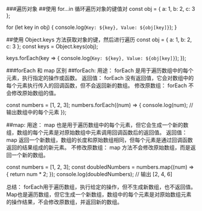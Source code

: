 
###遍历对象
##使用 for...in 循环遍历对象的键值对
const obj = { a: 1, b: 2, c: 3 };

for (let key in obj) {
  console.log(`Key: ${key}, Value: ${obj[key]}`);
}

##使用 Object.keys 方法获取对象的键，然后进行遍历
const obj = { a: 1, b: 2, c: 3 };
const keys = Object.keys(obj);

keys.forEach(key => {
  console.log(`Key: ${key}, Value: ${obj[key]}`);
});


###forEach 和 map 区别
##forEach:
用途： forEach 是用于遍历数组中的每个元素，执行指定的操作或函数。
返回值： forEach 没有返回值，它会对数组中的每个元素执行传入的回调函数，但不会返回新的数组。
修改原数组： forEach 不会修改原始数组的值。

const numbers = [1, 2, 3];
numbers.forEach((num) => {
  console.log(num); // 输出数组中的每个元素
});

##map:
用途： map 也是用于遍历数组中的每个元素，但它会生成一个新的数组，数组的每个元素是对原始数组中元素调用回调函数后的返回值。
返回值： map 返回一个新数组，数组的长度和原始数组相同，但每个元素是通过回调函数返回的结果组成的新元素。
不修改原数组： map 方法不会修改原始数组，而是返回一个新的数组。

const numbers = [1, 2, 3];
const doubledNumbers = numbers.map((num) => {
  return num * 2;
});
console.log(doubledNumbers); // 输出 [2, 4, 6]

总结：
forEach用于遍历数组，执行给定的操作，但不生成新数组，也不返回值。
Map也是遍历数组，但它生成一个新数组，数组中的每个元素是对原始数组元素的操作结果，不会修改原数组，并返回新的数组。